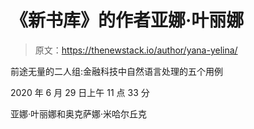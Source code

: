 # 《新书库》的作者亚娜·叶丽娜

> 原文：<https://thenewstack.io/author/yana-yelina/>

前途无量的二人组:金融科技中自然语言处理的五个用例

2020 年 6 月 29 日上午 11 点 33 分

亚娜·叶丽娜和奥克萨娜·米哈尔丘克